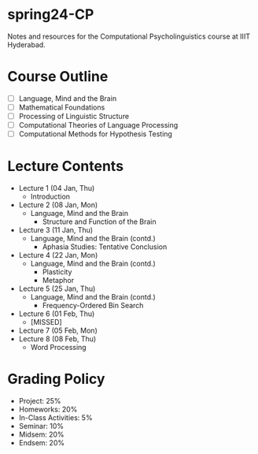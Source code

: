 # spring24-CP
Notes and resources for the Computational Psycholinguistics course at IIIT Hyderabad.

# Course Outline
- [ ] Language, Mind and the Brain
- [ ] Mathematical Foundations
- [ ] Processing of Linguistic Structure
- [ ] Computational Theories of Language Processing
- [ ] Computational Methods for Hypothesis Testing

# Lecture Contents
* Lecture 1 (04 Jan, Thu)
    - Introduction
* Lecture 2 (08 Jan, Mon)
    - Language, Mind and the Brain
        - Structure and Function of the Brain
* Lecture 3 (11 Jan, Thu)
    - Language, Mind and the Brain (contd.)
        - Aphasia Studies: Tentative Conclusion
* Lecture 4 (22 Jan, Mon)
    - Language, Mind and the Brain (contd.)
        - Plasticity
        - Metaphor
* Lecture 5 (25 Jan, Thu)
    - Language, Mind and the Brain (contd.)
        - Frequency-Ordered Bin Search
* Lecture 6 (01 Feb, Thu)
    - [MISSED]
* Lecture 7 (05 Feb, Mon)
* Lecture 8 (08 Feb, Thu)
    - Word Processing

# Grading Policy
* Project: 25%
* Homeworks: 20%
* In-Class Activities: 5%
* Seminar: 10%
* Midsem: 20%
* Endsem: 20%